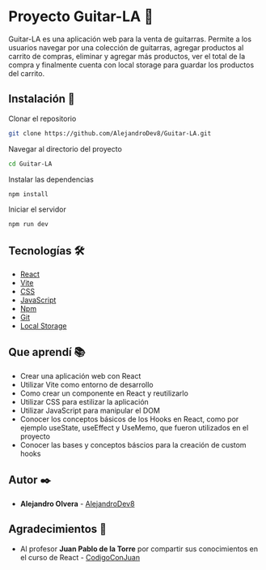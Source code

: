 # Proyecto Guitar-LA 🎸

Guitar-LA es una aplicación web para la venta de guitarras. Permite a los usuarios navegar por una colección de guitarras, agregar productos al carrito de compras, eliminar y agregar más productos, ver el total de la compra y finalmente cuenta con local storage para guardar los productos del carrito.

## Instalación 🔧

Clonar el repositorio

```bash
git clone https://github.com/AlejandroDev8/Guitar-LA.git
```

Navegar al directorio del proyecto

```bash
cd Guitar-LA
```

Instalar las dependencias

```bash
npm install
```

Iniciar el servidor

```bash
npm run dev
```

## Tecnologías 🛠️

- [React](https://es.reactjs.org/)
- [Vite](https://vitejs.dev/)
- [CSS](https://developer.mozilla.org/es/docs/Web/CSS)
- [JavaScript](https://developer.mozilla.org/es/docs/Web/JavaScript)
- [Npm](https://www.npmjs.com/)
- [Git](https://git-scm.com/)
- [Local Storage](https://developer.mozilla.org/es/docs/Web/API/Window/localStorage)

## Que aprendí 📚

- Crear una aplicación web con React
- Utilizar Vite como entorno de desarrollo
- Como crear un componente en React y reutilizarlo
- Utilizar CSS para estilizar la aplicación
- Utilizar JavaScript para manipular el DOM
- Conocer los conceptos básicos de los Hooks en React, como por ejemplo useState, useEffect y UseMemo, que fueron utilizados en el proyecto
- Conocer las bases y conceptos báscios para la creación de custom hooks

## Autor ✒️

- **Alejandro Olvera** - [AlejandroDev8](https://github.com/AlejandroDev8)

## Agradecimientos 🎁

- Al profesor **Juan Pablo de la Torre** por compartir sus conocimientos en el curso de React - [CodigoConJuan](https://codigoconjuan.com/)
